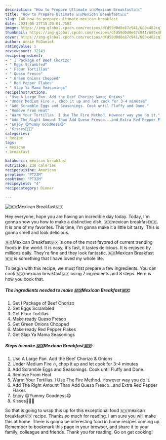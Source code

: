```yaml
---
description: "How to Prepare Ultimate 🇲🇽Mexican Breakfast🇲🇽"
title: "How to Prepare Ultimate 🇲🇽Mexican Breakfast🇲🇽"
slug: 148-how-to-prepare-ultimate-mexican-breakfast
date: 2021-05-27T15:20:01.750Z
image: https://img-global.cpcdn.com/recipes/dfd59d0d0e87c941/680x482cq70/mexican-breakfast-recipe-main-photo.jpg
thumbnail: https://img-global.cpcdn.com/recipes/dfd59d0d0e87c941/680x482cq70/mexican-breakfast-recipe-main-photo.jpg
cover: https://img-global.cpcdn.com/recipes/dfd59d0d0e87c941/680x482cq70/mexican-breakfast-recipe-main-photo.jpg
author: Annie McDaniel
ratingvalue: 5
reviewcount: 32143
recipeingredient:
- " I Package of Beef Chorizo"
- " Eggs Scrambled"
- " Flour Tortillas"
- " Queso Fresco"
- " Green Onions Chopped"
- " Red Pepper Flakes"
- " Slap Ya Mama Seasonings"
recipeinstructions:
- "Use A Large Pan. Add the Beef Chorizo &amp; Onions"
- "Under Medium Fire 🔥, chop it up and let cook for 3-4 minutes"
- "Add Scramble Eggs and Seasonings. Cook until Fluffy and Done."
- "Remove From Heat"
- "Warm Your Tortillas. I Use The Fire Method. However way you do it."
- "Add The Right Amount Than Add Queso Fresco...and Extra Red Pepper Flakes"
- "Enjoy 😋Yummy Goodness😋"
- "Kisses💋💋💋"
categories:
- Recipe
tags:
- mexican
- breakfast

katakunci: mexican breakfast 
nutrition: 230 calories
recipecuisine: American
preptime: "PT22M"
cooktime: "PT32M"
recipeyield: "4"
recipecategory: Dinner

---
```



![🇲🇽Mexican Breakfast🇲🇽](https://img-global.cpcdn.com/recipes/dfd59d0d0e87c941/680x482cq70/mexican-breakfast-recipe-main-photo.jpg)

Hey everyone, hope you are having an incredible day today. Today, I'm gonna show you how to make a distinctive dish, 🇲🇽mexican breakfast🇲🇽. It is one of my favorites. This time, I'm gonna make it a little bit tasty. This is gonna smell and look delicious.



🇲🇽Mexican Breakfast🇲🇽 is one of the most favored of current trending foods in the world. It is easy, it's fast, it tastes delicious. It is enjoyed by millions daily. They're fine and they look fantastic. 🇲🇽Mexican Breakfast🇲🇽 is something that I have loved my whole life.


To begin with this recipe, we must first prepare a few ingredients. You can cook 🇲🇽mexican breakfast🇲🇽 using 7 ingredients and 8 steps. Here is how you cook that.

<!--inarticleads1-->

##### The ingredients needed to make 🇲🇽Mexican Breakfast🇲🇽:

1. Get  I Package of Beef Chorizo
1. Get  Eggs Scrambled
1. Get  Flour Tortillas
1. Make ready  Queso Fresco
1. Get  Green Onions Chopped
1. Make ready  Red Pepper Flakes
1. Get  Slap Ya Mama Seasonings




<!--inarticleads2-->

##### Steps to make 🇲🇽Mexican Breakfast🇲🇽:

1. Use A Large Pan. Add the Beef Chorizo &amp; Onions
1. Under Medium Fire 🔥, chop it up and let cook for 3-4 minutes
1. Add Scramble Eggs and Seasonings. Cook until Fluffy and Done.
1. Remove From Heat
1. Warm Your Tortillas. I Use The Fire Method. However way you do it.
1. Add The Right Amount Than Add Queso Fresco...and Extra Red Pepper Flakes
1. Enjoy 😋Yummy Goodness😋
1. Kisses💋💋💋




So that is going to wrap this up for this exceptional food 🇲🇽mexican breakfast🇲🇽 recipe. Thanks so much for reading. I am sure you will make this at home. There is gonna be interesting food in home recipes coming up. Remember to bookmark this page in your browser, and share it to your family, colleague and friends. Thank you for reading. Go on get cooking!
